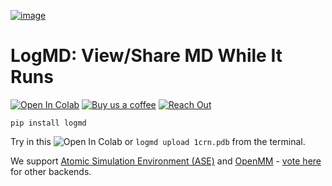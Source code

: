 <a href='https://colab.research.google.com/drive/12adhXXF1MQIzh_vEwKX9r_iF6jV-CNHE#scrollTo=N2_uubn_2qGM' target='_blank'>

![image](https://github.com/user-attachments/assets/da7aa462-a323-422d-865b-ce01fcfc546b)

</a>

# LogMD: View/Share MD While It Runs 
 <a href="https://colab.research.google.com/drive/12adhXXF1MQIzh_vEwKX9r_iF6jV-CNHE#scrollTo=N2_uubn_2qGM" target="_blank" rel="noopener noreferrer"><img src="https://colab.research.google.com/assets/colab-badge.svg" alt="Open In Colab"></a> 
[![Buy us a coffee](https://img.shields.io/badge/Buy%20us%20a%20coffee-%23FF813F?style=flat-square&logo=buymeacoffee&logoColor=white)](https://studio.buymeacoffee.com/auth/oauth_callback?is_signup=)
[![Reach Out](https://img.shields.io/badge/Reach%20Out-%2300AEEF?style=flat-square&logo=telegram&logoColor=white)](https://calendly.com/alexander-mathiasen/vchat)



```shell
pip install logmd
```

Try in this <img src="https://colab.research.google.com/assets/colab-badge.svg" alt="Open In Colab"></a> or `logmd upload 1crn.pdb` from the terminal.

We support [Atomic Simulation Environment (ASE)](https://wiki.fysik.dtu.dk/ase/) and [OpenMM](https://github.com/openmm/openmm) - [vote here](https://github.com/log-md/logmd/issues/1) for other backends.


